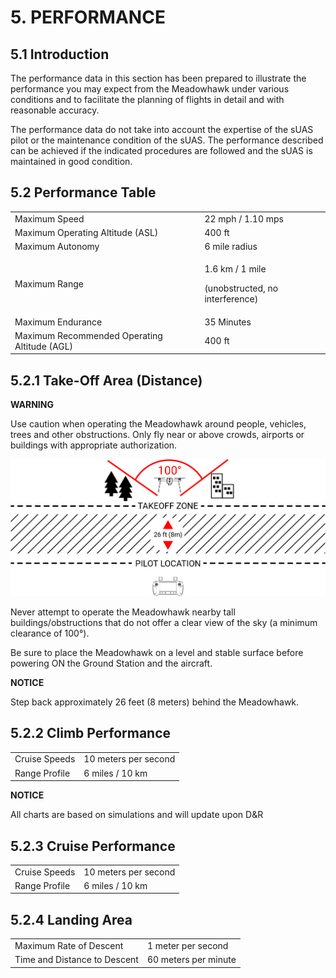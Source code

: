 # 5. PERFORMANCE

## **5.1 Introduction**

The performance data in this section has been prepared to illustrate the performance you may expect from the Meadowhawk under various conditions and to facilitate the planning of flights in detail and with reasonable accuracy.

The performance data do not take into account the expertise of the sUAS pilot or the maintenance condition of the sUAS. The performance described can be achieved if the indicated procedures are followed and the sUAS is maintained in good condition.

## **5.2 Performance Table**

|                                              |                                                              |
| -------------------------------------------- | ------------------------------------------------------------ |
| Maximum Speed                                | 22 mph / 1.10 mps                                            |
| Maximum Operating Altitude (ASL)             | 400 ft                                                       |
| Maximum Autonomy                             | 6 mile radius                                                |
| Maximum Range                                | <p>1.6 km / 1 mile</p><p>(unobstructed, no interference)</p> |
| Maximum Endurance                            | 35 Minutes                                                   |
| Maximum Recommended Operating Altitude (AGL) | 400 ft                                                       |

## **5.2.1 Take-Off Area (Distance)**

**WARNING**

Use caution when operating the Meadowhawk around people, vehicles, trees and other obstructions. Only fly near or above crowds, airports or buildings with appropriate authorization.

![](<../../../../../../.gitbook/assets/takeoffzone (1).png>)

Never attempt to operate the Meadowhawk nearby tall buildings/obstructions that do not offer a clear view of the sky (a minimum clearance of 100°).

Be sure to place the Meadowhawk on a level and stable surface before powering ON the Ground Station and the aircraft.

**NOTICE**

&#x20;Step back approximately 26 feet (8 meters) behind the Meadowhawk.

## **5.2.2 Climb Performance**

|               |                      |
| ------------- | -------------------- |
| Cruise Speeds | 10 meters per second |
| Range Profile | 6 miles / 10 km      |

**NOTICE**

&#x20;All charts are based on simulations and will update upon D\&R

## **5.2.3 Cruise Performance**

|               |                      |
| ------------- | -------------------- |
| Cruise Speeds | 10 meters per second |
| Range Profile | 6 miles / 10 km      |

## **5.2.4 Landing Area**

|                              |                      |
| ---------------------------- | -------------------- |
| Maximum Rate of Descent      | 1 meter per second   |
| Time and Distance to Descent | 60 meters per minute |

